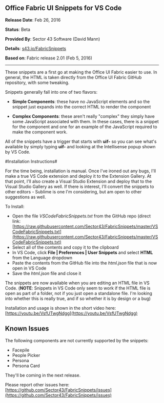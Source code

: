 ## Office Fabric UI Snippets for VS Code ##

**Release Date**: Feb 26, 2016

**Status**: Beta

**Provided By**: Sector 43 Software (David Mann)

**Details**: [s43.io/FabricSnippets](http://s43.io/FabricSnippets)

**Based on**: Fabric release 2.01 (Feb 5, 2016)

----------


These snippets are a first go at making the Office UI Fabric easier to use.  In general, the HTML is taken directly from the Office UI Fabric GitHub repository, with some tweaking.

Snippets generally fall into one of two flavors:


- **Simple Components**: these have no JavaScript elements and so the snippet just expands into the correct HTML to render the component

- **Complex Components**: these aren't really "complex" they simply have some JavaScript associated with them.  In these cases, there is a snippet for the component and one for an example of the JavaScript required to make the component work.

All of the snippets have a trigger that starts with **uif-** so you can see what's available by simply typing **uif-** and looking at the Intellisense popup shown by VS Code.

#Installation Instructions#

For the time being, installation is manual.  Once I've ironed out any bugs, I'll make a true VS Code extension and deploy it to the Extension Gallery.  At that point, I'll also create a Visual Studio Extension and deploy that to the Visual Studio Gallery as well.  If there is interest, I'll convert the snippets to other editors - Sublime is one I'm considering, but am open to other suggestions as well.

To Install:

- Open the file *VSCodeFabricSnippets.txt* from the GitHub repo (direct link: [https://raw.githubusercontent.com/Sector43/FabricSnippets/master/VSCodeFabricSnippets.txt](https://raw.githubusercontent.com/Sector43/FabricSnippets/master/VSCodeFabricSnippets.txt) 
- Select all of the contents and copy it to the clipboard
- In VS Code, click **File | Preferences | User Snippets** and select **HTML** from the Language dropdown
- Paste the contents from the GitHub file into the *html.json* file that is now open in VS Code
- Save the *html.json* file and close it

The snippets are now available when you are editing an HTML file in VS Code.  (**NOTE**: Snippets in VS Code only seem to work if the HTML file is open as part of a folder, not if you just open a standalone file.  I'm looking into whether this is really true, and if so whether it is by design or a bug)

Installation and usage is shown in the short video here: [https://youtu.be/VsfUTwgNdgg](https://youtu.be/VsfUTwgNdgg)

## Known Issues ##
The following components are not currently supported by the snippets:

- Facepile
- People Picker
- Persona
- Persona Card

They'll be coming in the next release.

Please report other issues here: [https://github.com/Sector43/FabricSnippets/issues](https://github.com/Sector43/FabricSnippets/issues)


